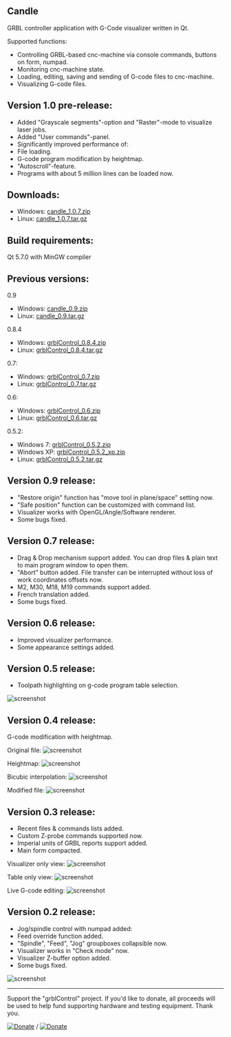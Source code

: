 Candle
-----------
GRBL controller application with G-Code visualizer written in Qt.

Supported functions:
* Controlling GRBL-based cnc-machine via console commands, buttons on form, numpad.
* Monitoring cnc-machine state.
* Loading, editing, saving and sending of G-code files to cnc-machine.
* Visualizing G-code files.

Version 1.0 pre-release:
--------------------

* Added "Grayscale segments"-option and "Raster"-mode to visualize laser jobs.
* Added "User commands"-panel.
* Significantly improved performance of:
 * File loading.
 * G-code program modification by heightmap.
 * "Autoscroll"-feature.
* Programs with about 5 million lines can be loaded now.

Downloads:
----------
* Windows: [candle_1.0.7.zip](https://github.com/Denvi/Candle/releases/download/v1.0/Candle_1.0.7.zip)
* Linux: [candle_1.0.7.tar.gz](https://github.com/Denvi/Candle/releases/download/v1.0/Candle_1.0.7.tar.gz)

Build requirements:
------------------
Qt 5.7.0 with MinGW compiler

Previous versions:
-----------------
0.9
* Windows: [candle_0.9.zip](https://github.com/Denvi/Candle/releases/download/v0.9/Candle_0.9.zip)
* Linux: [candle_0.9.tar.gz](https://github.com/Denvi/Candle/releases/download/v0.9/Candle_0.9.tar.gz)

0.8.4
* Windows: [grblControl_0.8.4.zip](https://github.com/Denvi/grblControl/releases/download/v0.8.4/grblControl_0.8.4.zip)
* Linux: [grblControl_0.8.4.tar.gz](https://github.com/Denvi/grblControl/releases/download/v0.8.4/grblControl_0.8.4.tar.gz)

0.7:
* Windows: [grblControl_0.7.zip](https://github.com/Denvi/grblControl/releases/download/0.7/grblControl_0.7.zip)
* Linux: [grblControl_0.7.tar.gz](https://github.com/Denvi/grblControl/releases/download/0.7/grblControl_0.7.tar.gz)

0.6:
* Windows: [grblControl_0.6.zip](https://github.com/Denvi/grblControl/releases/download/0.6/grblControl_0.6.zip)
* Linux: [grblControl_0.6.tar.gz](https://github.com/Denvi/grblControl/releases/download/0.6/grblControl_0.6.tar.gz)

0.5.2:
* Windows 7: [grblControl_0.5.2.zip](https://github.com/Denvi/grblControl/releases/download/0.5.2/grblControl_0.5.2.zip)
* Windows XP: [grblControl_0.5.2_xp.zip](https://github.com/Denvi/grblControl/releases/download/0.5.2/grblControl_0.5.2_xp.zip)
* Linux: [grblControl_0.5.2.tar.gz](https://github.com/Denvi/grblControl/releases/download/0.5.2/grblControl_0.5.2.tar.gz)


Version 0.9 release:
--------------------
* "Restore origin" function has "move tool in plane/space" setting now.
* "Safe position" function can be customized with command list.
* Visualizer works with OpenGL/Angle/Software renderer.
* Some bugs fixed.

Version 0.7 release:
--------------------
* Drag & Drop mechanism support added. You can drop files & plain text to main program window to open them.
* "Abort" button added. File transfer can be interrupted without loss of work coordinates offsets now.
* M2, M30, M18, M19 commands support added.
* French translation added.
* Some bugs fixed.

Version 0.6 release:
--------------------
* Improved visualizer performance.
* Some appearance settings added.

Version 0.5 release:
--------------------
* Toolpath highlighting on g-code program table selection.

![screenshot](/screenshots/screenshot_toolpath_highlighting.png)

Version 0.4 release:
--------------------
G-code modification with heightmap.

Original file:
![screenshot](/screenshots/screenshot_heightmap_original.png)

Heightmap:
![screenshot](/screenshots/screenshot_heightmap_heightmap.png)

Bicubic interpolation:
![screenshot](/screenshots/screenshot_heightmap_heightmap_interpolation.png)

Modified file:
![screenshot](/screenshots/screenshot_heightmap_modified.png)

Version 0.3 release:
--------------------
* Recent files & commands lists added.
* Custom Z-probe commands supported now.
* Imperial units of GRBL reports support added.
* Main form compacted.

Visualizer only view:
![screenshot](/screenshots/screenshot_compact_visualizer.png)

Table only view:
![screenshot](/screenshots/screenshot_compact_table.png)

Live G-code editing:
![screenshot](/screenshots/screenshot_live_edit.png)

Version 0.2 release:
--------------------
* Jog/spindle control with numpad added:
* Feed override function added.
* "Spindle", "Feed", "Jog" groupboxes collapsible now.
* Visualizer works in "Check mode" now.
* Visualizer Z-buffer option added.
* Some bugs fixed.

![screenshot](/screenshots/screenshot.png)

--------------------
Support the "grblControl" project. If you'd like to donate, all proceeds will be used to help fund supporting hardware and testing equipment. Thank you.

[![Donate](https://www.paypalobjects.com/en_US/i/btn/btn_donate_LG.gif)](https://www.paypal.com/cgi-bin/webscr?cmd=_s-xclick&hosted_button_id=NQG6CB4VGTVZE) / [![Donate](https://www.paypalobjects.com/ru_RU/i/btn/btn_donate_LG.gif)](https://www.paypal.com/cgi-bin/webscr?cmd=_s-xclick&hosted_button_id=6GRUNTKF2M4BU) 
